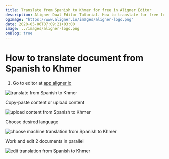 ```yaml
---
title: Translate from Spanish to Khmer for free in Aligner Editor
description: Aligner Dual Editor Tutorial. How to translate for free from Spanish to Khmer. Aligner is multilingual document management platform. 
ogImage: "https://www.aligner.io/images/aligner-logo.png"
date: 2020-05-06T07:09:21+03:00
image: ../images/aligner-logo.png
onBlog: true
---
```


# How to translate document from Spanish to Khmer

1. Go to editor at [app.aligner.io](https://app.aligner.io "Aligner App web page")

![translate from Spanish to Khmer](../aligner-blank-editor.png "translate from Spanish to Khmer")

Copy-paste content or upload content

![upload content from Spanish to Khmer](../aligner-uploaded-document.png "upload content from Spanish to Khmer")

Choose desired language

![choose machine translation from Spanish to Khmer](../aligner-language-dropdown.png "choose machine translation from Spanish to Khmer")

Work and edit 2 documents in parallel

![edit translation from Spanish to Khmer](../aligner-double-sitded-editor.png "edit translation from Spanish to Khmer")

